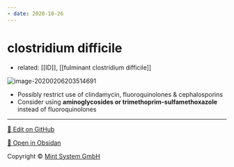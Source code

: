 ```yaml
---
- date: 2020-10-26
---
```


# clostridium difficile

- related: [[ID]], [[fulminant clostridium difficile]]

<!-- C diff rx, abx restriction -->

![image-20200206203514691](https://photos.thisispiggy.com/file/wikiFiles/image-20200206203514691.png)

- Possibly restrict use of clindamycin, fluoroquinolones & cephalosporins
- Consider using **aminoglycosides or trimethoprim-sulfamethoxazole** instead of fluoroquinolones

<hr>

[📝 Edit on GitHub](https://github.com/Mint-System/Knowledge/blob/master/clostridium%20difficile.md)

[📂 Open in Obsidan](obsidian://open?vault=Knowledge%20Mint%20System&file=clostridium%20difficile.md ':target=_self')

<footer>Copyright © <a href="https://www.mint-system.ch/">Mint System GmbH</a></footer>